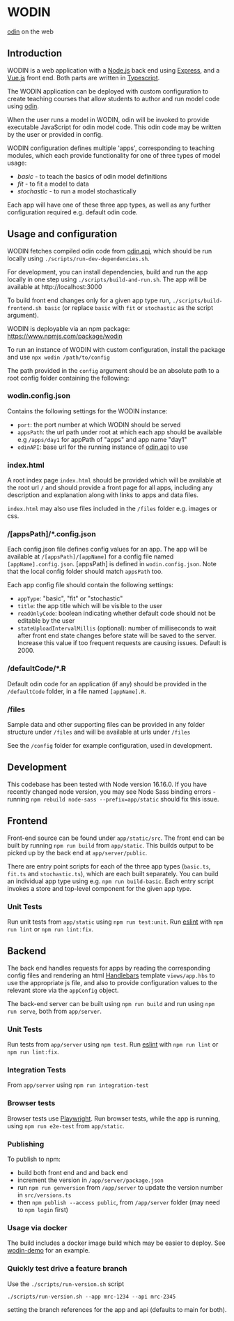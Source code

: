 # WODIN

[odin](https://github.com/mrc-ide/odin) on the web

## Introduction

WODIN is a web application with a [Node.js](https://nodejs.org/en/) back end using [Express](http://expressjs.com/), 
and a [Vue.js](https://vuejs.org/) front end. Both parts are written in [Typescript](https://www.typescriptlang.org/).  

The WODIN application can be deployed with custom configuration to create teaching courses that allow students to author 
and run model code using [odin](https://github.com/mrc-ide/odin).

When the user runs a model in WODIN, odin will be invoked to provide executable JavaScript for odin model code. This 
odin code may be written by the user or provided in config.

WODIN configuration defines multiple 'apps', corresponding to teaching modules, which each provide functionality for 
one of three types of model usage:
- *basic* - to teach the basics of odin model definitions
- *fit* - to fit a model to data
- *stochastic* - to run a model stochastically

Each app will have one of these three app types, as well as any further configuration required e.g. default odin code. 

## Usage and configuration

WODIN fetches compiled odin code from [odin.api](https://github.com/mrc-ide/odin.api), which should be run locally using 
`./scripts/run-dev-dependencies.sh`.

For development, you can install dependencies, build and run the app locally in one step using `./scripts/build-and-run.sh`. The app will be available at http://localhost:3000 

To build front end changes only for a given app type run, `./scripts/build-frontend.sh basic` (or replace `basic` with `fit` or
`stochastic` as the script argument).

WODIN is deployable via an npm package: https://www.npmjs.com/package/wodin

To run an instance of WODIN with custom configuration, install the package and use `npx wodin /path/to/config`

The path provided in the `config` argument should be an absolute path to a root config folder containing the following: 

### wodin.config.json

Contains the following settings for the WODIN instance:
- `port`: the port number at which WODIN should be served
- `appsPath`: the url path under root at which each app should be available e.g `/apps/day1` for appPath of "apps" and app 
name "day1"
- `odinAPI`: base url for the running instance of [odin.api](https://github.com/mrc-ide/odin.api) to use

### index.html 

A root index page `index.html` should be provided which will be available at the root url `/` and should provide a front 
page for all apps, including any description and explanation along with links to apps and data files.

`index.html` may also use files included in the `/files` folder e.g. images or css.

### /[appsPath]/*.config.json

Each config.json file defines config values for an app. The app will be available at `/[appsPath]/[appName]` for a config
file named `[appName].config.json`. [appsPath] is defined in `wodin.config.json`. Note that the local config folder should
match `appsPath` too. 

Each app config file should contain the following settings:
- `appType`: "basic", "fit" or "stochastic"
- `title`: the app title which will be visible to the user
- `readOnlyCode`: boolean indicating whether default code should not be editable by the user
- `stateUploadIntervalMillis` (optional): number of milliseconds to wait after front end state changes before state will be 
saved to the server. Increase this value if too frequent requests are causing issues. Default is 2000.

### /defaultCode/*.R

Default odin code for an application (if any) should be provided in the `/defaultCode` folder, in a file named `[appName].R`.

### /files

Sample data and other supporting files can be provided in any folder structure under `/files` and will be available at urls under `/files`

See the `/config` folder for example configuration, used in development. 

## Development

This codebase has been tested with Node version 16.16.0.
If you have recently changed node version, you may see Node Sass binding errors - running `npm rebuild node-sass --prefix=app/static`
should fix this issue. 

## Frontend 

Front-end source can be found under `app/static/src`. The front end can be built by running `npm run build` from
`app/static`. This builds output to be picked up by the back end at `app/server/public`.

There are entry point scripts for each of the three app types (`basic.ts`, `fit.ts` and `stochastic.ts`), which are each
built separately. You can build an individual app type using e.g. `npm run build-basic`. Each entry script invokes a store
and top-level component for the given app type. 

### Unit Tests
Run unit tests from `app/static` using `npm run test:unit`. Run [eslint](https://eslint.org/) with `npm run lint` or `npm run lint:fix`.

## Backend

The back end handles requests for apps by reading the corresponding config files and rendering an html [Handlebars](https://handlebarsjs.com/) template
`views/app.hbs` to use the appropriate js file, and also to provide configuration values to the relevant store via
the `appConfig` object.

The back-end server can be built using `npm run build` and run using `npm run serve`, both from `app/server`.

### Unit Tests
Run tests from `app/server` using `npm test`. Run [eslint](https://eslint.org/) with `npm run lint` or `npm run lint:fix`.


### Integration Tests

From `app/server` using `npm run integration-test`

### Browser tests

Browser tests use [Playwright](https://playwright.dev/). Run browser tests, while the app is running, using `npm run e2e-test` from `app/static`.

### Publishing

To publish to npm:
- build both front end and and back end
- increment the version in `/app/server/package.json`
- run `npm run genversion` from `/app/server` to update the version number in `src/versions.ts`
- then `npm publish --access public`, from `/app/server` folder (may need to `npm login` first)

### Usage via docker

The build includes a docker image build which may be easier to deploy. See [wodin-demo](https://github.com/mrc-ide/wodin-demo) for an example.

### Quickly test drive a feature branch

Use the `./scripts/run-version.sh` script

```
./scripts/run-version.sh --app mrc-1234 --api mrc-2345
```

setting the branch references for the app and api (defaults to main for both).
